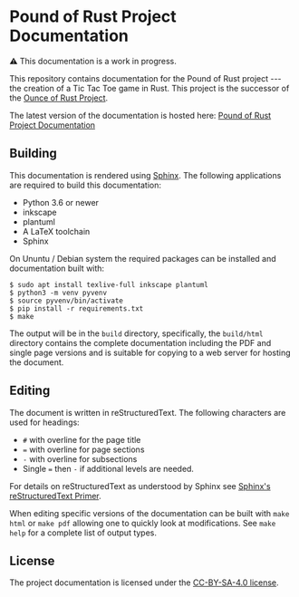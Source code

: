 Pound of Rust Project Documentation
===================================

:warning: This documentation is a work in progress.

This repository contains documentation for the Pound of Rust project ---
the creation of a Tic Tac Toe game in Rust. This project is the successor of
the [Ounce of Rust Project](https://github.com/j-richey/ounce-of-rust-manual).

The latest version of the documentation is hosted here:
[Pound of Rust Project Documentation](https://j-richey.github.io/project-documentation/pound-of-rust/)


## Building
This documentation is rendered using [Sphinx](https://www.sphinx-doc.org/en/master/).
The following applications are required to build this documentation:

* Python 3.6 or newer
* inkscape
* plantuml
* A LaTeX toolchain
* Sphinx

On Ununtu / Debian system the required packages can be installed and
documentation built with:

```
$ sudo apt install texlive-full inkscape plantuml
$ python3 -m venv pyvenv
$ source pyvenv/bin/activate
$ pip install -r requirements.txt
$ make
```

The output will be in the `build` directory, specifically, the `build/html`
directory contains the complete documentation including the PDF and single page
versions and is suitable for copying to a web server for hosting the document.


## Editing
The document is written in reStructuredText. The following characters are used
for headings:

* `#` with  overline for the page title
* `=` with overline for page sections
* `-` with overline for subsections
* Single `=` then `-` if additional levels are needed.

For details on reStructuredText as understood by Sphinx see
[Sphinx's reStructuredText Primer](https://www.sphinx-doc.org/en/master/usage/restructuredtext/basics.html).

When editing specific versions of the documentation can be built with `make html`
or `make pdf` allowing one to quickly look at modifications.  See `make help`
for a complete list of output types.


## License
The project documentation is licensed under the
[CC-BY-SA-4.0 license](https://github.com/j-richey/pound-of-rust-docs/blob/master/LICENSE.txt).
